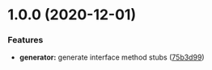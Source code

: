 # 1.0.0 (2020-12-01)


### Features

* **generator:** generate interface method stubs ([75b3d99](https://github.com/ricardoerikson/vscode-go-impl-methods/commit/75b3d99b1342a1181d4f0b9ce34794102743a62a))
